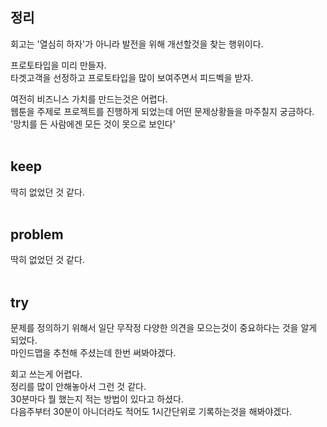 ## 정리
회고는 '열심히 하자'가 아니라 발전을 위해 개선할것을 찾는 행위이다.

프로토타입을 미리 만들자.<br>
타겟고객을 선정하고 프로토타입을 많이 보여주면서 피드벡을 받자.

여전히 비즈니스 가치를 만드는것은 어렵다.<br>
웹툰을 주제로 프로젝트를 진행하게 되었는데 어떤 문제상황들을 마주칠지 궁금하다.<br>
'망치를 든 사람에겐 모든 것이 못으로 보인다'
<br>
<br>

## keep
딱히 없었던 것 같다.
<br>
<br>

## problem
딱히 없었던 것 같다.
<br>
<br>

## try
문제를 정의하기 위해서 일단 무작정 다양한 의견을 모으는것이 중요하다는 것을 알게 되었다.<br>
마인드맵을 추천해 주셨는데 한번 써봐야겠다.

회고 쓰는게 어렵다.<br>
정리를 많이 안해놓아서 그런 것 같다.<br>
30분마다 뭘 했는지 적는 방법이 있다고 하셨다.<br>
다음주부터 30분이 아니더라도 적어도 1시간단위로 기록하는것을 해봐야겠다.
<br>
<br>
